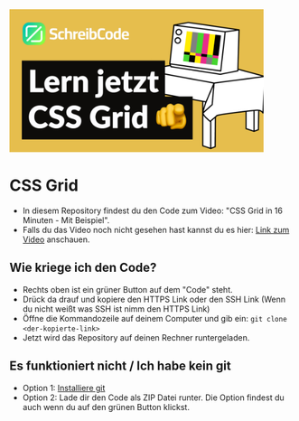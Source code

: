 <img src="https://github.com/SchreibCode/css-grid-video/blob/main/img/css-grid.jpg" width="450" alt="Youtube Thumbnail"/>

# CSS Grid

-   In diesem Repository findest du den Code zum Video: "CSS Grid in 16 Minuten - Mit Beispiel".
-   Falls du das Video noch nicht gesehen hast kannst du es hier:
    [Link zum Video](https://www.youtube.com) anschauen.

## Wie kriege ich den Code?

-   Rechts oben ist ein grüner Button auf dem "Code" steht.
-   Drück da drauf und kopiere den HTTPS Link oder den SSH Link (Wenn du nicht weißt was SSH ist nimm den HTTPS Link)
-   Öffne die Kommandozeile auf deinem Computer und gib ein: `git clone <der-kopierte-link>`
-   Jetzt wird das Repository auf deinen Rechner runtergeladen.

## Es funktioniert nicht / Ich habe kein git

-   Option 1: [Installiere git](https://www.atlassian.com/de/git/tutorials/install-git)
-   Option 2: Lade dir den Code als ZIP Datei runter. Die Option findest du auch wenn du auf den grünen Button klickst.
